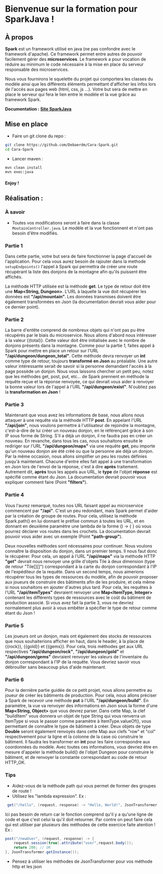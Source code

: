 # Bienvenue sur la formation pour SparkJava !

## À propos 
**Spark** est un framework utilisé en java (ne pas confondre avec le framework d'apache). Ce framework permet entre autres de pouvoir facilement gérer des **microservices**. Le framework a pour vocation de réduire au minimum le code nécessaire à la mise en place du serveur responsable des microservices.

Nous vous fournirons le squelette du projet qui comportera les classes du modèle ainsi que les différents éléments permettant d'afficher les infos lors de l'accès aux pages web (html, css, js ...). Votre but sera de mettre en place le serveur qui fera le lien entre le modèle et la vue grâce au framework Spark.

**Documentation : [Site SparkJava](http://sparkjava.com/documentation)**

## Mise en place 

- Faire un git clone du repo :

```bash
git clone https://github.com/Debaerdm/Cara-Spark.git
cd Cara-Spark
```

- Lancer maven :

```bash
mvn clean install
mvn exec:java
```

#### Enjoy !

## Réalisation :
### À savoir
 - Toutes vos modifications seront à faire dans la classe `MoutainController.java`. Le modèle et la vue fonctionnent et n'ont pas besoin d'être modifiés.

### Partie 1
  Dans cette partie, votre but sera de faire fonctionner la page d'accueil de l'application. Pour cela vous aurez besoin de rajouter dans la methode `setupEndpoints()` l'appel à Spark qui permettra de créer une route récupérant la liste des donjons de la montagne afin qu'ils puissent être affichés.
  
  La méthode HTTP utilisée est la méthode **get**. Le type de retour doit être une **Map<String, Dungeon>**. L'URL à laquelle la vue doit récupérer les données est **"/api/mountain"**. Les données transmises doivent être également transformées en Json (la documentation devrait vous aider pour ce dernier point).
  
### Partie 2
 La barre d'entête comprend de nombreux objets qui n'ont pas pu être récupérés par le biais du microservice. Nous allons d'abord nous intéresser à la valeur {{total}}. Cette valeur doit être initialisée avec le nombre de donjons présents dans la montagne. Comme pour la partie 1, faites appel à Spark pour mettre en place un retour sur l'URL **"/api/dungeon/dungeon_total"**. Cette méthode devra renvoyer un **int** comme type de retour, toujours **transformé en Json** au préalable.
 Une autre valeur intéressante serait de savoir si la personne demandant l'accès à la page possède un donjon. Nous vous laissons chercher un petit peu, notez que les méthodes get, post, put, etc... de Spark prennent en méthode la requête reçue et la réponse renvoyée, ce qui devrait vous aider à renvoyer la bonne valeur lors de l'appel à l'URL **"/api/dungeon/exist"**. N'oubliez pas la **transformation en Json** !
  
### Partie 3
  Maintenant que vous avez les informations de base, nous allons nous attaquer à une requête via la méthode HTTP **post**. En appelant l'URL **"/api/join"**, nous voulons permettre à l'utilisateur de rejoindre la montagne, c'est-à-dire de lui créer un nouveau donjon, en le référençant grâce à son IP sous forme de String. S'il a déjà un donjon, il ne faudra pas en créer un nouveau. En revanche, dans tous les cas, nous souhaitons ensuite le rediriger sur l'URL **"/api/dungeon/maps"** via une requête **get**, peu importe qu'un nouveau donjon aie été créé ou que la personne aie déjà un donjon.
  Par la même occasion, nous allons simplifier un peu les routes définies jusqu'à maintenant. Chacune d'entre elles fait appel à une transformation en Json lors de l'envoi de la réponse, c'est à dire **après** traitement. Autrement dit, **après** tous les appels aux URL, le **type** de l'objet **réponse** est spécifié comme étant du Json. La documentation devrait pouvoir vous expliquer comment faire (Point **"filters"**).

### Partie 4
  Vous l'aurez remarqué, toutes nos URL faisant appel au microservice commencent par **"/api"**. C'est un peu redondant, mais Spark permet d'aider par la création de groupe de routes. Pour cela, utilisez la méthode Spark.path() en lui donnant le préfixe commun à toutes les URL, et en donnant en deuxième paramètre une lambda de la forme () -> { } où vous pourrez déclarer vos routes dans les crochets. La documentation devrait pouvoir vous aider avec un exemple (Point **"path-group"**).
  
  Deux nouvelles méthodes sont nécessaires pour continuer. Nous voulons connaître la disposition du donjon, dans un premier temps. Il nous faut donc le récupérer. Pour cela, un appel à l'URL **"/api/maps"** via la méthode HTTP **"get"** devrait nous renvoyer une grille d'objets Tile à deux dimension (type de retour "Tile[][]") correspondant à la carte du donjon correspondant à l'IP de l'expéditeur de la requête.
  Dans un second temps, nous aimerions récupérer tous les types de ressources du modèle, afin de pouvoir proposer aux joueurs de construire des bâtiments afin de les produire, et cela même si nous souhaitons en ajouter d'autres plus tard. Pour cela, les requêtes à l'URL **"/api/itemTypes"** devraient renvoyer une **Map<ItemType, Integer>** contenant les différents types de ressources avec le coût du bâtiment de production associé. Si vous avez fait la partie 3, vous ne devriez normalement plus avoir à vous embêter à spécifier le type de retour comme étant du Json !
  
  ### Partie 5
  Les joueurs ont un donjon, mais ont également des stocks de ressources que nous souhaiterions afficher en haut, dans le header, à la place de {{rock}}, {{gold}} et {{gems}}. Pour cela, trois méthodes get aux URL respectives **"/api/dungeon/rock"**, **"/api/dungeon/gold"** et **"/api/dungeon/gems"** devraient renvoyer les valeurs de l'inventaire du donjon correspondant à l'IP de la requête. Vous devriez savoir vous débrouiller sans beaucoup plus d'aide maintenant.
      
  ### Partie 6
  Pour la dernière partie guidée de ce petit projet, nous allons permettre au joueur de créer les bâtiments de production. Pour cela, nous allons préciser à Spark de recevoir une méthode **put** à l'URL **"/api/dungeon/build"**. En paramètre, la vue va renvoyer des informations en Json sous la forme d'une **Map<String, Object>** que vous devrez parser. Dans cette Map, la clef "buildItem" vous donnera un objet de type String qui vous renverra un ItemType si vous le passer comme paramètre à ItemType.valueOf(), vous permettant de connaître le type de bâtiment à créer. Deux objets de type **Double** seront également renvoyés dans cette Map aux clefs "row" et "col" respectivement pour la ligne et la colonne de la case où construire le bâtiment. Il faudra les transformer en **int** pour les faire correspondre aux coordonnées du modèle. Avec toutes ces informations, vous devriez être en mesure d'appeler la méthode build() de l'objet Dungeon pour construire le bâtiment, et de renvoyer la constante correspondant au code de retour HTTP_OK.
  
### Tips
  - Aidez-vous de la méthode path qui vous permet de former des groupes de route !
  - Utilisez les "lambda expression". Ex :
```java
 get("/hello", (request, response) -> "Hello, World!", JsonTransformer.getInstance());
```
  Ici pas besoin de return car le fonction comprend qu'il y a qu'une ligne de code et que c'est celui la qu'il doit retourner. Par contre on peut faire cela qui est utiliser par plusieurs des méthodes de cette exercice faite atention ! Ex :
  ```java
 post("/newUser", (request, response) -> {
      request.session(true).attribute("user",request.body());
      return 200; // OK
 }, JsonTransformer.getInstance());
```
  - Pensez à utiliser les méthodes de JsonTransformer pour vos méthode http et les json 
  
